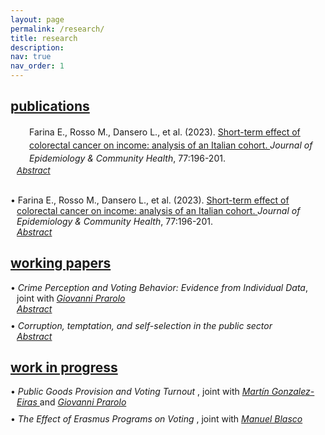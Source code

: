 ```yaml
---
layout: page
permalink: /research/
title: research
description:
nav: true
nav_order: 1
---
```


<!-- Publications -->
<!-- Section title toggle link with Font Awesome icons -->
<div class="projects">
  <a id="toggle-content-3" href="javascript:void(0);" onclick="toggleVisibility('content-3')">
    <h2 class="category"><i class="fa-solid fa-chevron-down fa-2xs"></i> publications </h2>
  </a>
</div>

<!-- Publications section show by default -->
<div id="content-3" style="display: block;">

<div style="margin: 0; padding: 0; position: relative;">
      <!-- First row: journal icon and project title -->
      <div style="display: inline-block; width: 25px; text-align: center; position: absolute; top: 0;">
          <i class="fa-solid fa-newspaper" style="color: var(--global-theme-color);"></i>
      </div>
      <div style="display: inline-block; padding-left: 30px; line-height: 16pt;">
          <span>Farina E., Rosso M., Dansero L., et al. (2023). <a href="https://doi.org/10.1136/jech-2022-220088"> Short-term effect of colorectal cancer on income: analysis of an Italian cohort. </a> <i> Journal of Epidemiology & Community Health</i>, 77:196-201.</span>
      </div>
      <!-- Second row: Location icon and location text -->
      <div style="margin-top: 0px; position: relative; font-size: 10pt;">
          <!-- Abstract toggle link with Font Awesome icons -->
          <p style="margin: 0; margin-left: 10px;">
            <a href="javascript:void(0);" id="toggle-abstract-1" onclick="toggleAbstract('abstract-1')">
              <i class="fa-solid fa-chevron-right fa-2xs"></i> <i>Abstract</i>
            </a>
          </p>
          <div id="abstract-1" style="display:inline-block; display:none; padding-left: 30px; line-height: 12pt;">
              <b>Introduction</b> The ability to return to work after a cancer diagnosis is a key aspect of cancer survivorship and quality of life. Studies have reported a significant risk of income loss for cancer survivors; however, there is limited evidence of the Italian context.
              <br>
              <b>Methods</b> The Work Histories Italian Panel (WHIP)-Salute database was used to select a cohort of incident cases of colorectal cancer (CRC) among workers in the private sector, based on hospital discharges. A propensity score matching was used to find a balanced control group for several confounders. Ordinary least square and logistic regressions were used to estimate the effect of a CRC diagnosis on annual income and the probability of switching from a full-time contract to a part-time one considering 3 years after the diagnosis.
              <br>
              <b>Results</b> Overall, we identified 925 CRC incident cases from 2006 until 2012. Our results confirm a statistically significant reduction in survivors’ income compared with controls. This reduction was greater in the first year and then tend to decrease, with an average income loss over 3 years of about €12 000. Stratified analyses by sex and position confirmed the overall trend while indicating a strong effect modification. Regarding the switching from full-time to part-time employment, the results were never significant.
              <br>
              <b>Conclusion</b> Income loss does not seem to be related to an increase in part-time contracts, but rather to survivors’ reduced work capacity following the invasive treatments. Further research is needed to investigate the complex dynamics behind this association.
          </div>
      </div>
  </div>

  <br>

  <p style="margin-bottom: 0; padding-left: 10px;"> <span style="margin-left: -10px; color: var(--global-theme-color);">•</span> Farina E., Rosso M., Dansero L., et al. (2023). <a href="https://doi.org/10.1136/jech-2022-220088"> Short-term effect of colorectal cancer on income: analysis of an Italian cohort. </a> <i> Journal of Epidemiology & Community Health</i>, 77:196-201. </p>
<!-- Abstract toggle link with Font Awesome icons -->
          <p style="margin: 0; margin-left: 10px;">
            <a href="javascript:void(0);" id="toggle-abstract-1" onclick="toggleAbstract('abstract-1')">
              <i class="fa-solid fa-chevron-right fa-2xs"></i> <i>Abstract</i>
            </a>
          </p>


  <!-- Abstract content hidden by default -->
  <div id="abstract-1" style="display:none; margin: 0; margin-left: 10px; font-size: 10pt;">
    <b>Introduction</b> The ability to return to work after a cancer diagnosis is a key aspect of cancer survivorship and quality of life. Studies have reported a significant risk of income loss for cancer survivors; however, there is limited evidence of the Italian context.
     <br>
    <b>Methods</b> The Work Histories Italian Panel (WHIP)-Salute database was used to select a cohort of incident cases of colorectal cancer (CRC) among workers in the private sector, based on hospital discharges. A propensity score matching was used to find a balanced control group for several confounders. Ordinary least square and logistic regressions were used to estimate the effect of a CRC diagnosis on annual income and the probability of switching from a full-time contract to a part-time one considering 3 years after the diagnosis.
     <br>
    <b>Results</b> Overall, we identified 925 CRC incident cases from 2006 until 2012. Our results confirm a statistically significant reduction in survivors’ income compared with controls. This reduction was greater in the first year and then tend to decrease, with an average income loss over 3 years of about €12 000. Stratified analyses by sex and position confirmed the overall trend while indicating a strong effect modification. Regarding the switching from full-time to part-time employment, the results were never significant.
     <br>
    <b>Conclusion</b> Income loss does not seem to be related to an increase in part-time contracts, but rather to survivors’ reduced work capacity following the invasive treatments. Further research is needed to investigate the complex dynamics behind this association.
  </div>

</div>
<!-- end -->

<!-- Working Papers -->
<!-- Section title toggle link with Font Awesome icons -->
<div class="projects">
  <a id="toggle-content-2" href="javascript:void(0);" onclick="toggleVisibility('content-2')">
    <h2 class="category"><i class="fa-solid fa-chevron-down fa-2xs"></i> working papers </h2>
  </a>
</div>

<!-- Working Papers section show by default -->
<div id="content-2" style="display: block;">

  <p style="margin-bottom: 0; padding-left: 10px;"> <span style="margin-left: -10px; color: var(--global-theme-color);">•</span> <i>Crime Perception and Voting Behavior: Evidence from Individual Data</i>, joint with <a href="https://sites.google.com/site/giovanniprarolo/"><i> Giovanni Prarolo </i></a> </p>
  
  <!-- Abstract toggle link with Font Awesome icons -->
  <p style="margin: 0; margin-left: 10px;">
    <a href="javascript:void(0);" id="toggle-abstract-2" onclick="toggleAbstract('abstract-2')">
      <i class="fa-solid fa-chevron-right fa-2xs"></i> <i>Abstract</i>
    </a>
  </p>
  
  <!-- Abstract content hidden by default -->
  <div id="abstract-2" style="display:none; margin: 0; margin-left: 10px; font-size: 10pt;">
    This study examines the impact of crime salience on individual voting behavior, using geolocated crime-related news as a proxy for public concern about crime in the lead-up to elections. Drawing on a retrospective survey of 5000 geolocated individuals across five elections—two national and three administrative—the analysis primarily focuses on national polls, where the absence of local confounders enhances external validity. The results are mixed overall, showing no significant effect on voting behavior when crimes are committed by Italians. However, crimes attributed to immigrants elicit a substantial individual electoral response. Voters tend to withdraw support from the populist Five Star Movement (M5S), known for its ambiguous stance on immigration and instead align with right-wing parties, particularly the Center-Right coalition, which emphasizes law and order. The response to immigrant-related crime also varies by demographic characteristics: high-skilled and educated voters are more likely to abandon M5S, while low-skilled and less-educated voters tend to desert the far-right Lega. In administrative elections, the effect of crime salience diverges. Crimes committed by Italians result in the punishment of incumbents, while immigrant-related crimes lead to increased voter abstention, possibly reflecting the social costs associated with party-switching among left-leaning voters. These findings provide novel insights into the relationship between crime salience, particularly regarding immigration, and individual voting behavior.
    <br>
    <div class="b">
      <b>Keywords:</b> crime, elections, political parties, newspapers, individual voting behavior, dictionary-based classification
    </div>
  </div>
  
  <p style="margin-bottom: 0; margin-top: 10px; padding-left: 10px;"> <span style="margin-left: -10px; color: var(--global-theme-color);">•</span> <i> Corruption, temptation, and self-selection in the public sector </i> </p>
  
  <!-- Abstract toggle link with Font Awesome icons -->
  <p style="margin: 0; margin-left: 10px;">
    <a href="javascript:void(0);" id="toggle-abstract-3" onclick="toggleAbstract('abstract-3')">
      <i class="fa-solid fa-chevron-right fa-2xs"></i> <i>Abstract</i>
    </a>
  </p>
  
  <!-- Abstract content hidden by default -->
  <div id="abstract-3" style="display:none; margin: 0; margin-bottom: 10px; margin-left: 10px;  font-size: 10pt;">
    This paper presents a theoretical model that examines the impact of corruption opportunities on the self-selection process of individuals in the public sector. The study explores how the temptation of engaging in corruption influences individuals' career choices. The main finding of the research reveals a dual effect of corruption opportunities in the public sector. On one hand, such opportunities attract individuals with lower ambition and motivation, who are more likely to engage in unethical behavior. On the other hand, when the temptation to participate in corruption becomes significant, highly motivated individuals may be deterred from pursuing a career in the public sector due to self-control issues, leading them to opt for employment in the private sector instead. This finding highlights the importance of considering the impact of corruption and self-control problems on the quality and composition of the public sector workforce, which can have broader implications for economic outcomes.
    <br>
    <div class="b">
      <b>Keywords:</b> self-selection, corruption, temptation, self-control
    </div>
  </div>

</div>
<!-- end -->

<!-- Work in Progress -->
<!-- Section title toggle link with Font Awesome icons -->
<div class="projects">
  <a id="toggle-content-1" href="javascript:void(0);" onclick="toggleVisibility('content-1')">
    <h2 class="category"><i class="fa-solid fa-chevron-down fa-2xs"></i> work in progress </h2>
  </a>
</div>

<!-- Working Papers section show by default -->
<div id="content-1" style="display: block;">
  
  <p style="margin-bottom: 0; padding-left: 10px;"> <span style="margin-left: -10px; color: var(--global-theme-color);">•</span> <i> Public Goods Provision and Voting Turnout </i> , joint with <a href="https://sites.google.com/view/mgeiras/inicio"><i> Martín Gonzalez-Eiras </i></a> and <a href="https://sites.google.com/site/giovanniprarolo/"><i> Giovanni Prarolo </i></a> </p>
    
  <p style="margin-bottom: 0; margin-top: 10px; padding-left: 10px;"> <span style="margin-left: -10px; color: var(--global-theme-color);">•</span> <i> The Effect of Erasmus Programs on Voting </i> , joint with <a href="https://www.unibo.it/sitoweb/manuel.blasco2/en"><i> Manuel Blasco </i></a> </p>

</div>
<!-- end -->

<!-- Inline script -->
<script>
  // Toggle the visibility of the abstract and switch the icon
  function toggleAbstract(id) {
    var abstract = document.getElementById(id);
    var toggleButton = document.getElementById('toggle-' + id).querySelector('i');

    if (abstract.style.display === "none" || abstract.style.display === "") {
      abstract.style.display = "block";
      toggleButton.className = "fa-solid fa-chevron-down fa-2xs"; // Change to down icon
    } else {
      abstract.style.display = "none";
      toggleButton.className = "fa-solid fa-chevron-right fa-2xs"; // Change to right icon
    }
  }
  // Toggle the visibility of the sections
  function toggleVisibility(id) {
    var content = document.getElementById(id);
    var toggleButton = document.getElementById('toggle-' + id).querySelector('i');
    
    if (content.style.display === "none") {
      content.style.display = "block";
      toggleButton.className = "fa-solid fa-chevron-down fa-2xs"; // Change to down icon
    } else {
      content.style.display = "none";
      toggleButton.className = "fa-solid fa-chevron-right fa-2xs"; // Change to right icon
    }
  }
</script>

<style>
  div.b {
    margin-top: 5px;
  }
</style>
